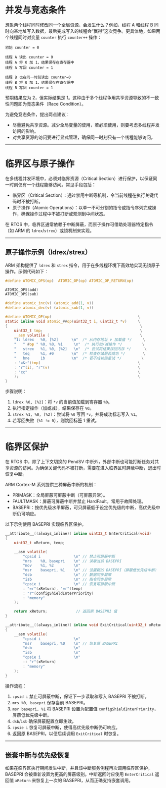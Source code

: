 # 并发与竞态条件

想象两个线程同时修改同一个全局资源，会发生什么？例如，线程 A 和线程 B 同时向某地址写入数据，最后完成写入的线程会“赢得”这次竞争。更具体地，如果两个线程同时对变量 `counter` 执行 `counter++` 操作：

```
初始 counter = 0

线程 A 读出 counter = 0  
线程 A 将 0 加 1，结果保存在寄存器中  
线程 A 写回 counter = 1  

线程 B 也在同一时刻读出 counter=0  
线程 B 将 0 加 1，结果保存在寄存器中  
线程 B 写回 counter = 1  
```

预期结果应为 2，但实际结果是 1。这种由于多个线程争用共享资源导致的不一致性问题即为竞态条件（Race Condition）。

为避免竞态条件，提出两点建议：

- 尽量避免共享资源。减少全局变量的使用，若必须使用，则要考虑多线程并发访问的影响。
- 对共享资源的访问要进行显式管理，确保同一时刻只有一个线程能够访问。

------

# 临界区与原子操作

在多线程并发环境中，必须对临界资源（Critical Section）进行保护，以保证同一时刻仅有一个线程能够访问。常见手段包括：

- 临界区（Critical Section）：通过禁用中断等机制，令当前线程在执行关键代码时不被打断。
- 原子操作（Atomic Operations）：以单一不可分割的指令或指令序列完成操作，确保操作过程中不被打断或观测到中间状态。

在 RTOS 中，临界区通常依赖于中断屏蔽，而原子操作可借助处理器特定指令（如 ARM 的 `ldrex`/`strex`）或锁机制来实现。

------

## 原子操作示例（ldrex/strex）

ARM 架构提供了 `ldrex` 和 `strex` 指令，用于在多线程环境下高效地实现无锁原子操作。示例代码如下：

```c
#define ATOMIC_OPS(op)  ATOMIC_OP(op) ATOMIC_OP_RETURN(op)

ATOMIC_OPS(add)
ATOMIC_OPS(sub)

#define atomic_inc(v) (atomic_add(1, v))
#define atomic_dec(v) (atomic_sub(1, v))

#define ATOMIC_OP(op)                                       \
static inline void atomic_##op(uint32_t i, uint32_t *v)     \
{                                                            \
    uint32_t tmp;                                            \
    __asm volatile (                                         \
    "1: ldrex   %0, [%2]      \n"  /* 从内存地址 v 加载值 */     \
    "   " #op " %0, %0, %1     \n"  /* 执行加/减操作 */         \
    "   strex   %1, %0, [%2]   \n"  /* 尝试将结果存回内存 */      \
    "   teq     %1, #0        \n"  /* 检查存储是否成功 */        \
    "   bne     1b            \n"  /* 若不成功则重试 */         \
    : "=&r"(tmp)                                            \
    : "r"(i), "r"(v)                                        \
    : "cc"                                                  \
    );                                                      \
}
```

步骤说明：

1. `ldrex %0, [%2]`：将 `*v` 的当前值加载到寄存器 `%0`。
2. 执行指定操作（加或减），结果保存在 `%0`。
3. `strex %1, %0, [%2]`：尝试将 `%0` 写回 `*v`，并将成功标志写入 `%1`。
4. 若写回失败（`%1 != 0`），则跳回标签 1 重试。

------

# 临界区保护

在 RTOS 中，除了上下文切换的 PendSV 中断外，外部中断也可能打断任务对共享资源的访问。为确保关键代码不被打断，需要在进入临界区时屏蔽中断，退出时恢复中断。

ARM Cortex-M 系列提供三种屏蔽中断的机制：

- PRIMASK：全局屏蔽可屏蔽中断（可屏蔽异常）。
- FAULTMASK：屏蔽可屏蔽中断并禁止 HardFault，常用于故障处理。
- BASEPRI：按优先级水平屏蔽，可只屏蔽低于设定优先级的中断，高优先级中断仍可响应。

以下示例使用 BASEPRI 实现临界区保护。

```c
__attribute__((always_inline)) inline uint32_t EnterCritical(void)
{
    uint32_t xReturn, temp;

    __asm volatile(
        "cpsid i               \n" // 禁止可屏蔽中断
        "mrs    %0, basepri    \n" // 读取当前 BASEPRI
        "mov    %1, %2         \n"
        "msr    basepri, %1    \n" // 设置新的 BASEPRI（屏蔽低优先级中断）
        "dsb                   \n" // 数据同步屏障
        "isb                   \n" // 指令同步屏障
        "cpsie i               \n" // 恢复可屏蔽中断
        : "=r"(xReturn), "=r"(temp)
        : "r"(configShieldInterPriority)
        : "memory"
    );

    return xReturn;             // 返回原 BASEPRI 值
}

__attribute__((always_inline)) inline void ExitCritical(uint32_t xReturn)
{
    __asm volatile(
        "cpsid i               \n"
        "msr    basepri, %0    \n" // 恢复原 BASEPRI
        "dsb                   \n"
        "isb                   \n"
        "cpsie i               \n"
        :: "r"(xReturn)
        : "memory"
    );
}
```

操作流程：

1. `cpsid i` 禁止可屏蔽中断，保证下一步读取和写入 BASEPRI 不被打断。
2. `mrs %0, basepri` 保存当前 BASEPRI。
3. `msr basepri, %1` 将 BASEPRI 设置为配置值 `configShieldInterPriority`，屏蔽低优先级中断。
4. `dsb`/`isb` 确保屏蔽配置立即生效。
5. `cpsie i` 恢复可屏蔽中断，使得高优先级中断仍可响应。
6. 返回原 BASEPRI，以便后续调用 `ExitCritical` 时恢复。

------

## 嵌套中断与优先级恢复

如果在临界区执行期间发生中断，并且该中断服务例程再次调用临界区保护，BASEPRI 会被重新设置为更高的屏蔽级别。中断返回时应使用 `EnterCritical` 返回值 `xReturn` 来恢复上一次的 BASEPRI，从而正确支持嵌套调用。
